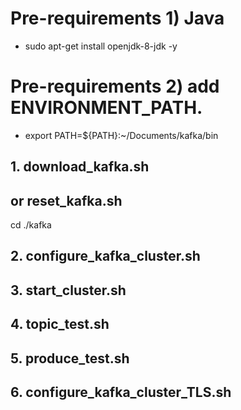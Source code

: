 # Pre-requirements 1) Java   
- sudo apt-get install openjdk-8-jdk -y   
   
# Pre-requirements 2) add ENVIRONMENT_PATH.   
- export PATH=${PATH}:~/Documents/kafka/bin   
   
## 1. download_kafka.sh   
##    or reset_kafka.sh   
   
   cd ./kafka
   
## 2. configure_kafka_cluster.sh   
   
## 3. start_cluster.sh   
   
## 4. topic_test.sh   
   
## 5. produce_test.sh   
   
## 6. configure_kafka_cluster_TLS.sh   
